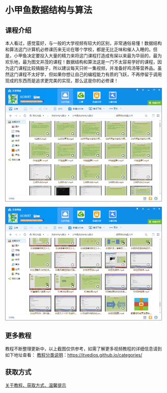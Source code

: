 # 小甲鱼数据结构与算法

## 课程介绍

本人看过，感觉蛮好，与一般的大学视频有较大的区别，非常通俗易懂！数据结构和算法这门计算机必修课历来无论在哪个学校，都是无比乏味和催人入睡的。但是，小甲鱼决定要投入大量的精力来将这门课程打造成有屎以来最为华丽的，最为欢乐地，最为图文并茂的课程！数据结构和算法这是一门不太容易学好的课程，因为这门课程比较搞脑子，所以建议每天只听一集视频，并准备好鸡汤等营养品。虽然这门课程不太好学，但如果你想让自己的编程能力有质的飞跃，不再停留于调用现成的东西而是追求更完美的实现，那么这是你的必修课！

![](img/小甲鱼数据结构与算法1.png)

<!--more-->

![](img/小甲鱼数据结构与算法2.png)

## 更多教程

教程不断整理更新中，以上截图仅供参考，如需了解更多视频教程的详细信息请到如下地址查看：
[教程分类说明](https://itvedios.github.io/categories/)：<https://itvedios.github.io/categories/>

## 获取方式

[关于教程、获取方式、温馨提示](https://itvedios.github.io/about/)
